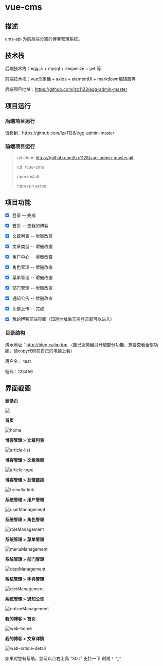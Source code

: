 # vue-cms

## 描述

cms-api 为前后端分离的博客管理系统。

## 技术栈

后端技术栈：egg.js + mysql + sequelize + jwt 等

前端技术栈：vue全家桶 + axios + elementUI + markdown编辑器等

后端项目地址：https://github.com/lzx1128/egg-admin-master

## 项目运行

### 后端项目运行

请移到：https://github.com/lzx1128/egg-admin-master

### 前端项目运行

> git clone https://github.com/lzx1128/vue-admin-master.git
>
> cd ./vue-cms
>
> npm install
>
> npm run serve


## 项目功能

- [x] 登录 -- 完成
- [x] 首页 -- 去我的博客
- [x] 文章列表 -- 增删改查
- [x] 文章类型 -- 增删改查
- [x] 用户中心 -- 增删改查
- [x] 角色管理 -- 增删改查
- [x] 菜单管理 -- 增删改查
- [x] 部门管理 -- 增删改查
- [x] 通知公告 -- 增删改查
- [x] 头像上传 -- 完成
- [x] 我的博客前端界面（知道地址后无需登录就可以进入）



### 目录结构

演示地址：http://blog.caihp.top （自己服务器只开放部分功能，想要查看全部功能，请copy代码在自己的电脑上看）

用户名： test

密码：123456

## 界面截图

**登录页**

![](http://cdn.caihp.top/egg-cms/other/login.png)

**首页**

![home](http://cdn.caihp.top/egg-cms/other/home.png)



**博客管理 > 文章列表**

![article-list](http://cdn.caihp.top/egg-cms/other/article-list.png)

**博客管理 > 文章类型**

![article-type](http://cdn.caihp.top/egg-cms/other/article-type.png)



**博客管理 > 友情链接**

![friendly-link](http://cdn.caihp.top/egg-cms/other/friendly-link.png)



**系统管理 > 用户管理**

![userManagement](http://cdn.caihp.top/egg-cms/other/userManagement.png)



**系统管理 > 角色管理**

![roleManagement](http://cdn.caihp.top/egg-cms/other/roleManagement.png)



**系统管理 > 菜单管理**

![menuManagement](http://cdn.caihp.top/egg-cms/other/menuManagement.png)



**系统管理 > 部门管理**

![deptManagement](http://cdn.caihp.top/egg-cms/other/deptManagement.png)



**系统管理 > 字典管理**

![dictManagement](http://cdn.caihp.top/egg-cms/other/dictManagement.png)



**系统管理 > 通知公告**

![noticeManagement](http://cdn.caihp.top/egg-cms/other/noticeManagement.png)



**我的博客 > 首页**

![web-home](http://cdn.caihp.top/egg-cms/other/web-home.png)



**我的博客 > 文章详情**

![web-article-detail](http://cdn.caihp.top/egg-cms/other/web-article-detail.png)



如果对您有帮助，您可以点右上角 "Star" 支持一下 谢谢！ ^_^
